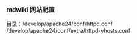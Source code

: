 ### mdwiki 网站配置

目录：/develop/apache24/conf/httpd.conf  /develop/apache24/conf/extra/httpd-vhosts.conf